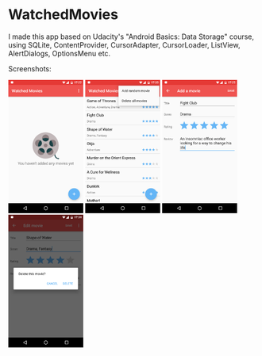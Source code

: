 # WatchedMovies
I made this app based on Udacity's "Android Basics: Data Storage" course, using SQLite, ContentProvider, CursorAdapter, CursorLoader, ListView, AlertDialogs, OptionsMenu etc.

Screenshots:

<img src="screenshots/1.png" width="30%" /> <img src="screenshots/2.png" width="30%" /> <img src="screenshots/3.png" width="30%" /> <img src="screenshots/4.png" width="30%" />
